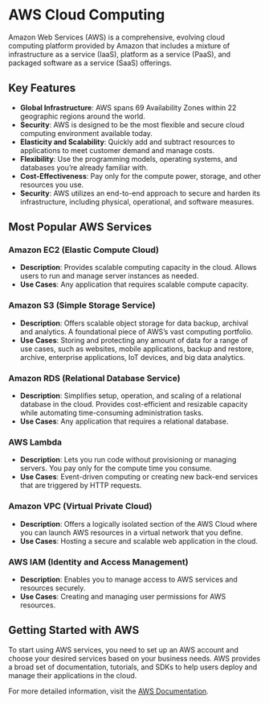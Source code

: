 # AWS Cloud Computing

Amazon Web Services (AWS) is a comprehensive, evolving cloud computing platform provided by Amazon that includes a mixture of infrastructure as a service (IaaS), platform as a service (PaaS), and packaged software as a service (SaaS) offerings.

## Key Features

- **Global Infrastructure**: AWS spans 69 Availability Zones within 22 geographic regions around the world.
- **Security**: AWS is designed to be the most flexible and secure cloud computing environment available today.
- **Elasticity and Scalability**: Quickly add and subtract resources to applications to meet customer demand and manage costs.
- **Flexibility**: Use the programming models, operating systems, and databases you’re already familiar with.
- **Cost-Effectiveness**: Pay only for the compute power, storage, and other resources you use.
- **Security**: AWS utilizes an end-to-end approach to secure and harden its infrastructure, including physical, operational, and software measures.

## Most Popular AWS Services

### Amazon EC2 (Elastic Compute Cloud)
- **Description**: Provides scalable computing capacity in the cloud. Allows users to run and manage server instances as needed.
- **Use Cases**: Any application that requires scalable compute capacity.

### Amazon S3 (Simple Storage Service)
- **Description**: Offers scalable object storage for data backup, archival and analytics. A foundational piece of AWS’s vast computing portfolio.
- **Use Cases**: Storing and protecting any amount of data for a range of use cases, such as websites, mobile applications, backup and restore, archive, enterprise applications, IoT devices, and big data analytics.

### Amazon RDS (Relational Database Service)
- **Description**: Simplifies setup, operation, and scaling of a relational database in the cloud. Provides cost-efficient and resizable capacity while automating time-consuming administration tasks.
- **Use Cases**: Any application that requires a relational database.

### AWS Lambda
- **Description**: Lets you run code without provisioning or managing servers. You pay only for the compute time you consume.
- **Use Cases**: Event-driven computing or creating new back-end services that are triggered by HTTP requests.

### Amazon VPC (Virtual Private Cloud)
- **Description**: Offers a logically isolated section of the AWS Cloud where you can launch AWS resources in a virtual network that you define.
- **Use Cases**: Hosting a secure and scalable web application in the cloud.

### AWS IAM (Identity and Access Management)
- **Description**: Enables you to manage access to AWS services and resources securely.
- **Use Cases**: Creating and managing user permissions for AWS resources.

## Getting Started with AWS

To start using AWS services, you need to set up an AWS account and choose your desired services based on your business needs. AWS provides a broad set of documentation, tutorials, and SDKs to help users deploy and manage their applications in the cloud.

For more detailed information, visit the [AWS Documentation](https://aws.amazon.com/documentation/).
